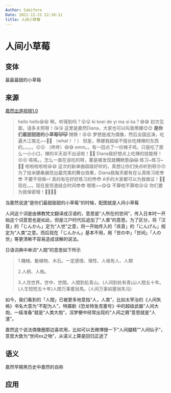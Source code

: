 ```yaml
---
Author: Sakifore
Date: 2021-12-21 22:10:11
title: 人间小草莓
---
```

# 人间小草莓

## 变体

最最最甜的小草莓

## 来源

[嘉然出道视频1.0](https://www.bilibili.com/video/BV1kb4y1X76h)

>hello hello😆😆
>啊，听得到吗？😮😮
>ki koei de yi ma si ka？😅😅
>初次见面，请多关照呀！😘😘
>这里是嘉然Diana，大家也可以叫我蒂娜😊😊
>**是你们最甜甜甜的小草莓😽😽**
>锵锵！😝😝
>梦想是成为偶像，然后全国巡演，吃遍大江南北\~~🤤🤤
>（what！！）
>但是，蒂娜我超级不擅长吃辣辣的东西的。。。。。😖😖
>（咚咚）😅😅
>emm。。有一回点了一份辣子鸡，只是吃了那么一小小口，辣的半天说不出话啦！🤬🤬
>Diana我好想点上吃辣的技能呀！😣😣
>咳咳。。怎么一直在说吃的呀，要是被发现就糟糕惹😱😱
>练习~练习~😤😤
>啦啦啦啦啦😆😆
>这次的新单曲超级好听的，真想让你们快点听到呀😚😚
>为了给米娜桑展现出最完美的舞台效果，Diana我每天都有在认真练习呢😎😎
>不要不信嘛~!
>真的有在好好练习的😳😳
>A手的大家都可以为我做证！🤗🤗
>现在。。。现在是劳逸结合时间😎😎
>嗯嗯\~~😋😋
>不算啦不算啦😜😜
>你们要为我保密哦！🙇🙇🙇🙇

当嘉然说道“是你们最甜甜甜的小草莓”的时候，配图就是人间小草莓

人间这个词是由佛教梵文翻译成汉语的，意思是“人所在的世间”，传入日本时一开始这个词意思也是如此，但是江户时代后追加了“人类”的意思。为了区分，将「汉音」的「じんかん」定为“人世”之意，将一开始传入的「呉音」的「にんげん」规定为“人类”之意。而后现在「じんかん」基本不用，用「世の中」「世间」「人の世」等更清晰不容易造成误解的说法。

日语词典中单词“人間”的意思如下所示
>1.機械、動植物、木石。一定感情、理性、人格有人、人類
>
>2.人柄、人格。
>
>3.人住世界。世中、世間。人間到処青山。(人间到处有青山)人間五十年。(人生短短五十年)人間万事塞翁馬。(人间万事如塞翁失马)

如今，我们看到的「人間」已被更多地意指“人，人类”，比如太宰治的《人间失格》书名大意为“不配为人”，特摄剧《恐龙特急克塞号》中的超级武器“人间大炮，一级准备”就是“人类大炮”，淫梦梗中经常出现的“人间之屑”意思就是“人渣”。

嘉然这个说法偶像圈那边喜欢用，比如可以去微博搜一下“人间腿精”“人间仙子”，意思大致为“世间xx之物”，从语义上算是回归正途了

## 语义

嘉然早期黑历史中嘉然的自称

## 应用

